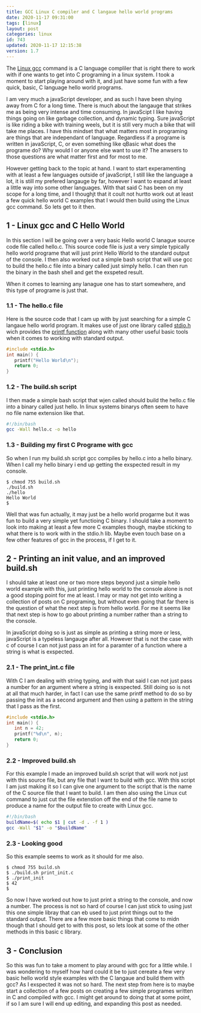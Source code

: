 ```yaml
---
title: GCC Linux C compiler and C langaue hello world programs
date: 2020-11-17 09:31:00
tags: [linux]
layout: post
categories: linux
id: 743
updated: 2020-11-17 12:15:38
version: 1.7
---
```


The [Linux gcc](https://linux.die.net/man/1/gcc) command is a C language compliler that is right there to work with if one wants to get into C programing in a linux system. I took a moment to start playing around with it, and just have some fun with a few quick, basic, C language hello world programs.

I am very much a javaScript developer, and as such I have been shying away from C for a long time. There is much about the langauge that strikes me as being very intense and time consuming. In javaScipt I like having things going on like garbage collection, and dynamic typing. Sure javaScript is like riding a bike with training weels, but it is still very much a bike that will take me places. I have this mindset that what matters most in programing are things that are independant of language. Regardless if a programe is written in javaScript, C, or even something like qBasic what does the programe do? Why would I or anyone else want to use it? The anwsers to those questions are what matter first and for most to me.

However getting back to the topic at hand. I want to start experamenting with at least a few languages outside of javaScript, I still like the language a lot, it is still my prefered langauge by far, however I want to expand at least a little way into some other languages. With that said C has been on my scope for a long time, and I thoughjt that it coult not hurtto work out at least a few quick hello world C examples that I would then build using the Linux gcc command. So lets get to it then.

<!-- more -->

## 1 - Linux gcc and C Hello World

In this section I will be going over a very basic Hello world C lanague source code file called hello.c. This source code file is just a very simple typically hello world programe that will just print Hello World to the standard output of the console. I then also worked out a simple bash script that will use gcc to build the hello.c file into a binary called just simply hello. I can then run the binary in the bash shell and get the exspeted result.

When it comes to learning any lanague one has to start somewhere, and this type of programe is just that.

### 1.1 - The hello.c file

Here is the source code that I cam up with by just searching for a simple C langaue hello world program. It makes use of just one library called [stdio.h](https://www.cplusplus.com/reference/cstdio/) wich provides the [printf function](https://www.cplusplus.com/reference/cstdio/printf/) along with many other useful basic tools when it comes to working with standard output.

```c
#include <stdio.h>
int main() {
   printf("Hello World\n");
   return 0;
}
```

### 1.2 - The build.sh script

I then made a simple bash script that wjen called should build the hello.c file into a binary called just hello. In linux systems binarys often seem to have no file name extension like that.

```bash
#!/bin/bash
gcc -Wall hello.c -o hello
```

### 1.3 - Building my first C Programe with gcc

So when I run my build.sh script gcc compiles by hello.c into a hello binary. When I call my hello binary i end up getting the exspected result in my console.

```
$ chmod 755 build.sh
./build.sh
./hello
Hello World
$ 
```

Well that was fun actually, it may just be a hello world progarme but it was fun to build a very simple yet functioing C binary. I should take a moment to look into making at least a few more C examples though, maybe sticking to what there is to work with in the stdio.h lib. Maybe even touch base on a few other features of gcc in the process, if I get to it.

## 2 - Printing an init value, and an improved build.sh

I should take at least one or two more steps beyond just a simple hello world example with this, just printing hello world to the console alone is not a good stoping point for me at least. I may or may not get into writing a collection of posts on C programing, but without even going that far there is the question of what the next step is from hello world. For me it seems like that next step is how to go about printing a number rather than a string to the console.

In javaScript doing so is just as simple as printing a string more or less, javaScript is a typeless langauge after all. However that is not the case with c of course I can not just pass an int for a paramter of a function where a string is what is exspected. 

### 2.1 - The print_int.c file

With C I am dealing with string typing, and with that said I can not just pass a number for an argument where a string is exspected. Still doing so is not at all that much harder, in fact I can use the same printf method to do so by passing the init as a second argument and then using a pattern in the string that I pass as the first.

```c
#include <stdio.h>
int main() {
   int n = 42;
   printf("%d\n", n);
   return 0;
}
```

### 2.2 - Improved build.sh

For this example I made an improved build.sh script that will work not just with this source file, but any file that I want to build with gcc. With this script I am just making it so I can give one argument to the script that is the name of the C source file that I want to build. I am then also using the Linux cut command to just cut the file extenstion off the end of the file name to produce a name for the output file to create with Linux gcc.

```bash
#!/bin/bash
buildName=$( echo $1 | cut -d . -f 1 )
gcc -Wall "$1" -o "$buildName"
```

### 2.3 - Looking good

So this example seems to work as it should for me also.

```
$ chmod 755 build.sh
$ ./build.sh print_init.c
$ ./print_init
$ 42
$
```

So now I have worked out how to just print a string to the console, and now a number. The process is not so hard of course I can just stick to using just this one simple libray that can eb used to just print things out to the standard output. There are a few more basic things that come to midn though that I should get to with this post, so lets look at some of the other methods in this basic c library.

## 3 - Conclusion

So this was fun to take a moment to play around with gcc for a little while. I was wondering to myself how hard could it be to just cereate a few very basic hello world style examples with the C langaue and build them with gcc? As I exspected it was not so hard. The next step from here is to maybe start a collection of a few posts on creating a few simple programes written in C and compiled with gcc. I might get around to doing that at some point, if so I am sure I will end up editing, and expanding this post as needed.